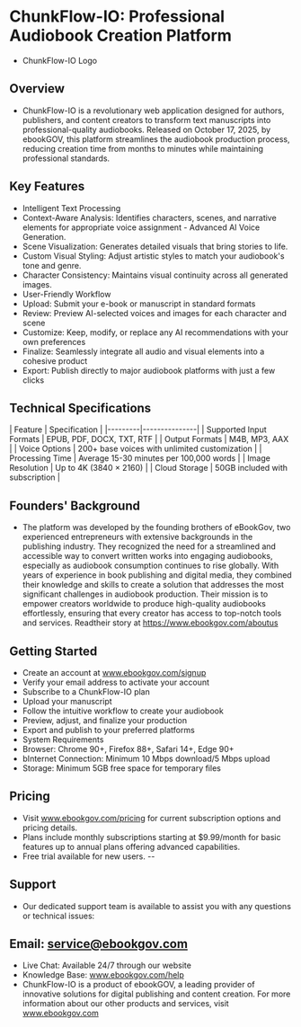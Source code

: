 # ChunkFlow-IO: Professional Audiobook Creation Platform
- ChunkFlow-IO Logo

## Overview
- ChunkFlow-IO is a revolutionary web application designed for authors, publishers, and content creators to transform text manuscripts into professional-quality audiobooks. Released on October 17, 2025, by ebookGOV, this platform streamlines the audiobook production process, reducing creation time from months to minutes while maintaining professional standards.

## Key Features
- Intelligent Text Processing
- Context-Aware Analysis: Identifies characters, scenes, and narrative elements for appropriate voice assignment - Advanced AI Voice Generation.
-  Scene Visualization: Generates detailed visuals that bring stories to life. 
- Custom Visual Styling: Adjust artistic styles to match your audiobook's tone and genre.
- Character Consistency: Maintains visual continuity across all generated images.
- User-Friendly Workflow
- Upload: Submit your e-book or manuscript in standard formats
- Review: Preview AI-selected voices and images for each character and scene
- Customize: Keep, modify, or replace any AI recommendations with your own preferences
- Finalize: Seamlessly integrate all audio and visual elements into a cohesive product
- Export: Publish directly to major audiobook platforms with just a few clicks

## Technical Specifications
| Feature | Specification | |---------|---------------| | Supported Input Formats | EPUB, PDF, DOCX, TXT, RTF | | Output Formats | M4B, MP3, AAX | | Voice Options | 200+ base voices with unlimited customization | | Processing Time | Average 15-30 minutes per 100,000 words | | Image Resolution | Up to 4K (3840 × 2160) | | Cloud Storage | 50GB included with subscription |

## Founders' Background
- The platform was developed by the founding brothers of eBookGov, two experienced entrepreneurs with extensive backgrounds in the publishing industry. They recognized the need for a streamlined and accessible way to convert written works into engaging audiobooks, especially as audiobook consumption continues to rise globally. With years of experience in book publishing and digital media, they combined their knowledge and skills to create a solution that addresses the most significant challenges in audiobook production. Their mission is to empower creators worldwide to produce high-quality audiobooks effortlessly, ensuring that every creator has access to top-notch tools and services.  Readtheir story at https://www.ebookgov.com/aboutus

## Getting Started
- Create an account at www.ebookgov.com/signup
- Verify your email address to activate your account            
- Subscribe to a ChunkFlow-IO plan
- Upload your manuscript
- Follow the intuitive workflow to create your audiobook
- Preview, adjust, and finalize your production
- Export and publish to your preferred platforms
- System Requirements
- Browser: Chrome 90+, Firefox 88+, Safari 14+, Edge 90+
- bInternet Connection: Minimum 10 Mbps download/5 Mbps upload
- Storage: Minimum 5GB free space for temporary files

## Pricing
- Visit www.ebookgov.com/pricing for current subscription options and pricing details.
- Plans include monthly subscriptions starting at $9.99/month for basic features up to annual plans offering advanced capabilities.
- Free trial available for new users.
--

## Support
- Our dedicated support team is available to assist you with any questions or technical issues:

## Email: service@ebookgov.com
- Live Chat: Available 24/7 through our website
- Knowledge Base: www.ebookgov.com/help
- ChunkFlow-IO is a product of ebookGOV,
a leading provider of innovative solutions for digital publishing and content creation.
For more information about our other products and services, visit www.ebookgov.com